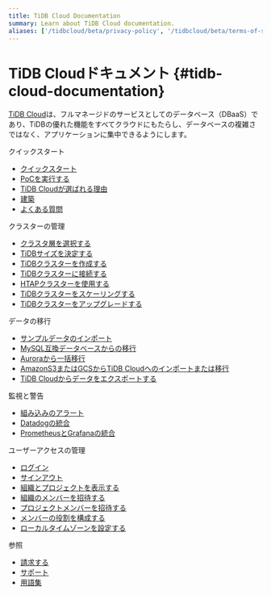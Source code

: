 ```yaml
---
title: TiDB Cloud Documentation
summary: Learn about TiDB Cloud documentation.
aliases: ['/tidbcloud/beta/privacy-policy', '/tidbcloud/beta/terms-of-service', '/tidbcloud/beta/service-level-agreement']
---
```


<!-- markdownlint-disable MD046 -->

# TiDB Cloudドキュメント {#tidb-cloud-documentation}

[TiDB Cloud](https://pingcap.com/products/tidbcloud)は、フルマネージドのサービスとしてのデータベース（DBaaS）であり、TiDBの優れた機能をすべてクラウドにもたらし、データベースの複雑さではなく、アプリケーションに集中できるようにします。

<NavColumns><NavColumn><ColumnTitle>クイックスタート</ColumnTitle>

-   [クイックスタート](/tidb-cloud/tidb-cloud-quickstart.md)
-   [PoCを実行する](/tidb-cloud/tidb-cloud-poc.md)
-   [TiDB Cloudが選ばれる理由](/tidb-cloud/tidb-cloud-intro.md)
-   [建築](/tidb-cloud/tidb-cloud-intro.md#architecture)
-   [よくある質問](/tidb-cloud/tidb-cloud-faq.md)

</NavColumn>

<NavColumn><ColumnTitle>クラスターの管理</ColumnTitle>

-   [クラスタ層を選択する](/tidb-cloud/select-cluster-tier.md)
-   [TiDBサイズを決定する](/tidb-cloud/size-your-cluster.md)
-   [TiDBクラスターを作成する](/tidb-cloud/create-tidb-cluster.md)
-   [TiDBクラスターに接続する](/tidb-cloud/connect-to-tidb-cluster.md)
-   [HTAPクラスターを使用する](/tidb-cloud/use-htap-cluster.md)
-   [TiDBクラスターをスケーリングする](/tidb-cloud/scale-tidb-cluster.md)
-   [TiDBクラスターをアップグレードする](/tidb-cloud/upgrade-tidb-cluster.md)

</NavColumn>

<NavColumn><ColumnTitle>データの移行</ColumnTitle>

-   [サンプルデータのインポート](/tidb-cloud/import-sample-data.md)
-   [MySQL互換データベースからの移行](/tidb-cloud/migrate-data-into-tidb.md)
-   [Auroraから一括移行](/tidb-cloud/migrate-from-aurora-bulk-import.md)
-   [AmazonS3またはGCSからTiDB Cloudへのインポートまたは移行](/tidb-cloud/migrate-from-amazon-s3-or-gcs.md)
-   [TiDB Cloudからデータをエクスポートする](/tidb-cloud/export-data-from-tidb-cloud.md)

</NavColumn>

<NavColumn><ColumnTitle>監視と警告</ColumnTitle>

-   [組み込みのアラート](/tidb-cloud/monitor-built-in-alerting.md)
-   [Datadogの統合](/tidb-cloud/monitor-datadog-integration.md)
-   [PrometheusとGrafanaの統合](/tidb-cloud/monitor-prometheus-and-grafana-integration.md)

</NavColumn>

<NavColumn><ColumnTitle>ユーザーアクセスの管理</ColumnTitle>

-   [ログイン](/tidb-cloud/manage-user-access.md#sign-in)
-   [サインアウト](/tidb-cloud/manage-user-access.md#sign-out)
-   [組織とプロジェクトを表示する](/tidb-cloud/manage-user-access.md#view-the-organization-and-project)
-   [組織のメンバーを招待する](/tidb-cloud/manage-user-access.md#invite-an-organization-member)
-   [プロジェクトメンバーを招待する](/tidb-cloud/manage-user-access.md#invite-a-project-member)
-   [メンバーの役割を構成する](/tidb-cloud/manage-user-access.md#configure-member-roles)
-   [ローカルタイムゾーンを設定する](/tidb-cloud/manage-user-access.md#set-the-local-time-zone)

</NavColumn>

<NavColumn><ColumnTitle>参照</ColumnTitle>

-   [請求する](/tidb-cloud/tidb-cloud-billing.md)
-   [サポート](/tidb-cloud/tidb-cloud-support.md)
-   [用語集](/tidb-cloud/tidb-cloud-glossary.md)

</NavColumn>

</NavColumns>
